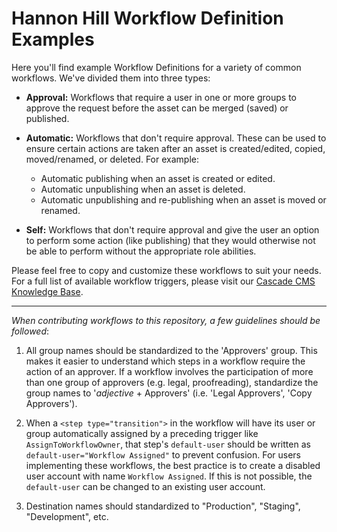 # Hannon Hill Workflow Definition Examples #

Here you'll find example Workflow Definitions for a variety of common workflows. We've divided them into three types:

* **Approval:**
    Workflows that require a user in one or more groups to approve the request before the asset can be merged (saved) or published.

* **Automatic:**
    Workflows that don't require approval. These can be used to ensure certain actions are taken after an asset is created/edited, copied, moved/renamed, or deleted. For example:

    * Automatic publishing when an asset is created or edited.
    * Automatic unpublishing when an asset is deleted.
    * Automatic unpublishing and re-publishing when an asset is moved or renamed.

* **Self:**
    Workflows that don't require approval and give the user an option to perform some action (like publishing) that they would otherwise not be able to perform without the appropriate role abilities.

Please feel free to copy and customize these workflows to suit your needs. For a full list of available workflow triggers, please visit our [Cascade CMS Knowledge Base](https://www.hannonhill.com/cascadecms/latest/content-management/workflows/index.html).

------------------------------------------------------------------------------

*When contributing workflows to this repository, a few guidelines should be
followed*:

1. All group names should be standardized to the 'Approvers' group. This makes
    it easier to understand which steps in a workflow require the action of an
    approver. If a workflow involves the participation of more than one group
    of approvers (e.g. legal, proofreading), standardize the group names to
    '*adjective* + Approvers' (i.e. 'Legal Approvers', 'Copy Approvers').

2. When a `<step type="transition">` in the workflow will have its user or
    group automatically assigned by a preceding trigger like
    `AssignToWorkflowOwner`, that step's `default-user` should be written as
    `default-user="Workflow Assigned"` to prevent confusion. For users
    implementing these workflows, the best practice is to create a disabled
    user account with name `Workflow Assigned`. If this is not possible, the
    `default-user` can be changed to an existing user account.

3.  Destination names should standardized to "Production", "Staging",
    "Development", etc.
